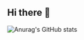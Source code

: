 ## Hi there 👋

![Anurag's GitHub stats](https://github-readme-stats.vercel.app/api?username=AGUN1505&show_icons=true&theme=radical)
<!--
**AGUN1505/AGUN1505** is a ✨ _special_ ✨ repository because its `README.md` (this file) appears on your GitHub profile.

Here are some ideas to get you started:

- 🔭 I’m currently working on ...
- 🌱 I’m currently learning ...
- 👯 I’m looking to collaborate on ...
- 🤔 I’m looking for help with ...
- 💬 Ask me about ...
- 📫 How to reach me: ...
- 😄 Pronouns: ...
- ⚡ Fun fact: ...
-->
